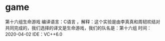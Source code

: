 # game
第十六组生命游戏
编译语言：C语言
，解释：这个实验是由李真真和周韧欢结对共同完成的，我们选择的译文是生命游戏，我们的队名是：第十六组
时间：2020-04-02 IDE：VC++6.0
